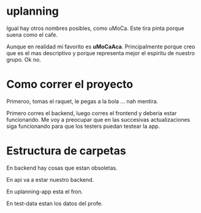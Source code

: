# uplanning
Igual hay otros nombres posibles, como uMoCa. Este tira pinta porque suena como el cafe.

Aunque en realidad mi favorito es **uMoCaAca**. Principalmente porque creo que es el mas descriptivo y porque representa mejor el espiritu de nuestro grupo. Ok no.

# Como correr el proyecto
Primeroo, tomas el raquet, le pegas a la bola ... nah mentira.

Primero corres el backend, luego corres el frontend y deberia estar funcionando. Me voy a preocupar que en las succesivas
actualizaciones siga funcionando para que los testers puedan testear la app.


# Estructura de carpetas
En backend hay cosas que estan obsoletas.

En api va a estar nuestro backend.

En uplanning-app esta el fron.

En test-data estan los datos del profe.

